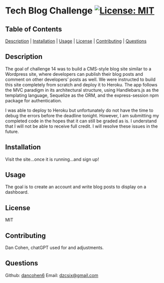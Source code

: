 # Tech Blog Challenge [![License: MIT](https://img.shields.io/badge/License-MIT-yellow.svg)](https://opensource.org/licenses/MIT)
## Table of Contents
[Description](#descriptionlink) |
[Installation](#installlink) |
[Usage](#usagelink) |
[License](#licenselink) |
[Contributing](#contributelink) |
[Questions](#questionslink)

## <a name="descriptionlink"></a>Description
The goal of challenge 14 was to build a CMS-style blog site similar to a Wordpress site, where developers can publish their blog posts and comment on other developers’ posts as well. We were instructed to build this site completely from scratch and deploy it to Heroku. The app  follows the MVC paradigm in its architectural structure, using Handlebars.js as the templating language, Sequelize as the ORM, and the express-session npm package for authentication.

I was able to deploy to Heroku but unfortunately do not have the time to debug the errors before the deadline tonight. However, I am submitting my completed code in the hopes that it can still be graded as is. I understand that I will not be able to receive full credit. I will resolve these issues in the future.

## <a name="installlink"></a>Installation 
Visit the site...once it is running...and sign up!

## <a name="usagelink"></a>Usage 
The goal is to create an account and write blog posts to display on a dashboard.

## <a name="licenselink"></a>License
MIT

## <a name="contributelink"></a>Contributing 
Dan Cohen, chatGPT used for and adjustments.

## <a name="questionslink"></a>Questions 
Github: [dancohen6](https://github.com/dancohen6)
Email: dzcsix@gmail.com
